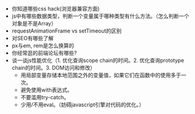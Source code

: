* 你知道哪些css hack(浏览器兼容方面)
* js中有哪些数据类型，判断一个变量属于哪种类型有什么方法。（怎么判断一个对象是不是Array）
* requestAnimationFrame vs setTimeout的区别
* 对SEO有哪些了解
* px与em, rem是怎么换算的
* 你经常逛的前端论坛有哪些?
* 谈一谈js性能优化（1. 优化查询scope chain的时间。2. 优化查询prototype chain的时间。3. DOM访问和修改）
  * 用局部变量存储本地范围之外的变量值，如果它们在函数中的使用多于一次。
  * 避免使用with表达式。
  * 不要滥用try-catch。
  * 少用/不用eval。（妨碍javascript引擎对代码的优化。）
